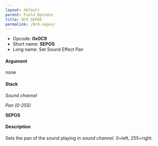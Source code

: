 ```yaml
---
layout: default
parent: Field Opcodes
title: 0C9_SEPOS
permalink: /0c9-sepos/
---
```


-   Opcode: **0x0C9**
-   Short name: **SEPOS**
-   Long name: Set Sound Effect Pan

#### Argument

none

#### Stack

  
*Sound channel*

*Pan (0-255)*

**SEPOS**

#### Description

Sets the pan of the sound playing in *sound channel*. 0=left, 255=right.
